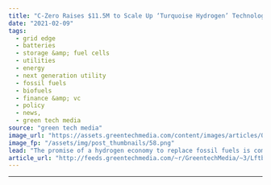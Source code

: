 ```yaml
---
title: "C-Zero Raises $11.5M to Scale Up ‘Turquoise Hydrogen’ Technology"
date: "2021-02-09"
tags: 
  - grid edge
  - batteries
  - storage &amp; fuel cells
  - utilities
  - energy
  - next generation utility
  - fossil fuels
  - biofuels
  - finance &amp; vc
  - policy
  - news,
  - green tech media
source: "green tech media"
image_url: "https://assets.greentechmedia.com/content/images/articles/Oil_Pipeline_Refinery_XL.jpg"
image_fp: "/assets/img/post_thumbnails/58.png"
lead: "The promise of a hydrogen economy to replace fossil fuels is commonly centered on the potential for 'green hydrogen,' generated via electrolysis of water with carbon-free electricity. But the vast majority of today’s industrial hydrogen production is ..."
article_url: "http://feeds.greentechmedia.com/~r/GreentechMedia/~3/LftbZVBRjtE/c-zero-raises-11.5m-to-scale-up-turquoise-hydrogen-technology"
---
```


---
